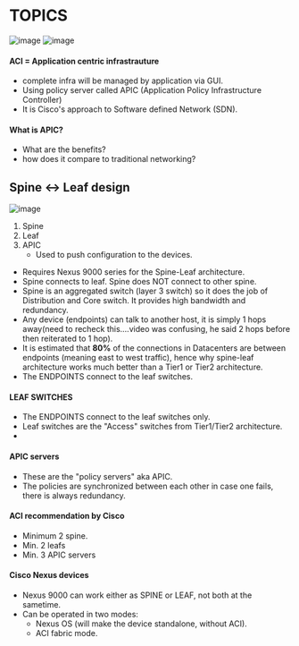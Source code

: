 # TOPICS
![image](https://github.com/user-attachments/assets/2ac8ff2a-a260-499e-a6e4-ec5af1335a55)
![image](https://github.com/user-attachments/assets/0bde0275-1c35-45cb-8243-77658e010704)



#### ACI = Application centric infrastrauture
- complete infra will be managed by application via GUI.
- Using policy server called APIC (Application Policy Infrastructure Controller)
- It is Cisco's approach to Software defined Network (SDN).


#### What is APIC?
- What are the benefits?
- how does it compare to traditional networking?

## Spine <-> Leaf design
![image](https://github.com/user-attachments/assets/17dd463f-45f8-4eb0-88b8-4de23eb6b70a)
1. Spine
2. Leaf
3. APIC
   - Used to push configuration to the devices.
- Requires Nexus 9000 series for the Spine-Leaf architecture.
- Spine connects to leaf. Spine does NOT connect to other spine.
- Spine is an aggregated switch (layer 3 switch) so it does the job of Distribution and Core switch. It provides high bandwidth and redundancy.
- Any device (endpoints) can talk to another host, it is simply 1 hops away(need to recheck this....video was confusing, he said 2 hops before then reiterated to 1 hop).
- It is estimated that **80%** of the connections in Datacenters are between endpoints (meaning east to west traffic), hence why spine-leaf architecture works much better than a Tier1 or Tier2 architecture.
- The ENDPOINTS connect to the leaf switches.

#### LEAF SWITCHES
- The ENDPOINTS connect to the leaf switches only.
- Leaf switches are the "Access" switches from Tier1/Tier2 architecture.
- 

#### APIC servers
- These are the "policy servers" aka APIC.
- The policies are synchronized between each other in case one fails, there is always redundancy.

#### ACI recommendation by Cisco
- Minimum 2 spine.
- Min. 2 leafs
- Min. 3 APIC servers

#### Cisco Nexus devices
- Nexus 9000 can work either as SPINE or LEAF, not both at the sametime.
- Can be operated in two modes:
   - Nexus OS (will make the device standalone, without ACI).
   - ACI fabric mode.
 

